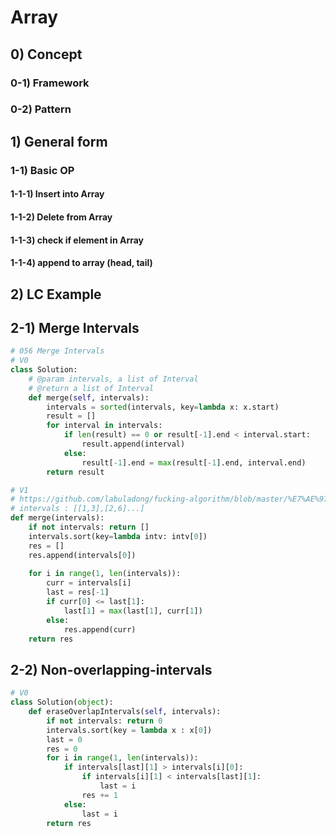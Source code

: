 # Array 

## 0) Concept  

### 0-1) Framework

### 0-2) Pattern

## 1) General form

### 1-1) Basic OP
#### 1-1-1) Insert into Array
#### 1-1-2) Delete from Array
#### 1-1-3) check if element in Array
#### 1-1-4) append to array (head, tail)

## 2) LC Example

## 2-1) Merge Intervals
```python
# 056 Merge Intervals
# V0
class Solution:
    # @param intervals, a list of Interval
    # @return a list of Interval
    def merge(self, intervals):
        intervals = sorted(intervals, key=lambda x: x.start)
        result = []
        for interval in intervals:
            if len(result) == 0 or result[-1].end < interval.start:
                result.append(interval)
            else:
                result[-1].end = max(result[-1].end, interval.end)
        return result

# V1
# https://github.com/labuladong/fucking-algorithm/blob/master/%E7%AE%97%E6%B3%95%E6%80%9D%E7%BB%B4%E7%B3%BB%E5%88%97/%E5%8C%BA%E9%97%B4%E8%B0%83%E5%BA%A6%E9%97%AE%E9%A2%98%E4%B9%8B%E5%8C%BA%E9%97%B4%E5%90%88%E5%B9%B6.md
# intervals : [[1,3],[2,6]...]
def merge(intervals):
    if not intervals: return []
    intervals.sort(key=lambda intv: intv[0])
    res = []
    res.append(intervals[0])
    
    for i in range(1, len(intervals)):
        curr = intervals[i]
        last = res[-1]
        if curr[0] <= last[1]:
            last[1] = max(last[1], curr[1])
        else:
            res.append(curr)
    return res
```

## 2-2) Non-overlapping-intervals
```python
# V0 
class Solution(object):
    def eraseOverlapIntervals(self, intervals):
        if not intervals: return 0
        intervals.sort(key = lambda x : x[0])
        last = 0
        res = 0
        for i in range(1, len(intervals)):
            if intervals[last][1] > intervals[i][0]:
                if intervals[i][1] < intervals[last][1]:
                    last = i
                res += 1
            else:
                last = i
        return res 
```